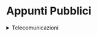 # Appunti Pubblici
<details>
<summary>Telecomunicazioni</summary>
<br>
<ul>
  <li><a href="/Telecomunicazioni/Formulario%30.05.2024.md">Formulario 30/05/2024</a></li>
</ul>
</details>
